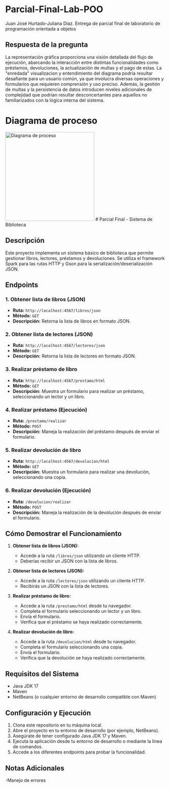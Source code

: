 # Parcial-Final-Lab-POO
Juan José Hurtado-Juliana Diaz. 
Entrega de parcial final de laboratorio de programación orientada a objetos 

## Respuesta de la pregunta

La representación gráfica proporciona una visión detallada del flujo de ejecución, abarcando la interacción entre distintas funcionalidades como préstamos, devoluciones, la actualización de multas y el pago de estas. La "enredada" visualizacion y entendimiento del diagrama podría resultar desafiante para un usuario común, ya que involucra diversas operaciones y formularios que requieren comprensión y uso preciso. Además, la gestión de multas y la persistencia de datos introducen niveles adicionales de complejidad que podrían resultar desconcertantes para aquellos no familiarizados con la lógica interna del sistema.

# Diagrama de proceso
<img width="280" alt="Diagrama de proceso" src="https://github.com/JuanHurtadom/Parcial-Final-Lab-POO/assets/142424907/74556fce-d6da-4f8d-a60f-51231c2db03d">
# Parcial Final - Sistema de Biblioteca

## Descripción

Este proyecto implementa un sistema básico de biblioteca que permite gestionar libros, lectores, préstamos y devoluciones. Se utiliza el framework Spark para las rutas HTTP y Gson para la serialización/deserialización JSON.

## Endpoints

### 1. Obtener lista de libros (JSON)
   - **Ruta:** `http://localhost:4567/libros/json`
   - **Método:** `GET`
   - **Descripción:** Retorna la lista de libros en formato JSON.

### 2. Obtener lista de lectores (JSON)
   - **Ruta:** `http://localhost:4567/lectores/json`
   - **Método:** `GET`
   - **Descripción:** Retorna la lista de lectores en formato JSON.

### 3. Realizar préstamo de libro
   - **Ruta:** `http://localhost:4567/prestamo/html`
   - **Método:** `GET`
   - **Descripción:** Muestra un formulario para realizar un préstamo, seleccionando un lector y un libro.

### 4. Realizar préstamo (Ejecución)
   - **Ruta:** `/prestamo/realizar`
   - **Método:** `POST`
   - **Descripción:** Maneja la realización del préstamo después de enviar el formulario.

### 5. Realizar devolución de libro
   - **Ruta:** `http://localhost:4567/devolucion/html`
   - **Método:** `GET`
   - **Descripción:** Muestra un formulario para realizar una devolución, seleccionando una copia.

### 6. Realizar devolución (Ejecución)
   - **Ruta:** `/devolucion/realizar`
   - **Método:** `POST`
   - **Descripción:** Maneja la realización de la devolución después de enviar el formulario.

## Cómo Demostrar el Funcionamiento

1. **Obtener lista de libros (JSON):**
   - Accede a la ruta `/libros/json` utilizando un cliente HTTP.
   - Deberías recibir un JSON con la lista de libros.

2. **Obtener lista de lectores (JSON):**
   - Accede a la ruta `/lectores/json` utilizando un cliente HTTP.
   - Recibirás un JSON con la lista de lectores.
     
3. **Realizar préstamo de libro:**
   - Accede a la ruta `/prestamo/html` desde tu navegador.
   - Completa el formulario seleccionando un lector y un libro.
   - Envía el formulario.
   - Verifica que el préstamo se haya realizado correctamente.

4. **Realizar devolución de libro:**
   - Accede a la ruta `/devolucion/html` desde tu navegador.
   - Completa el formulario seleccionando una copia.
   - Envía el formulario.
   - Verifica que la devolución se haya realizado correctamente.

## Requisitos del Sistema

- Java JDK 17
- Maven
- NetBeans (o cualquier entorno de desarrollo compatible con Maven)

## Configuración y Ejecución

1. Clona este repositorio en tu máquina local.
2. Abre el proyecto en tu entorno de desarrollo (por ejemplo, NetBeans).
3. Asegúrate de tener configurado Java JDK 17 y Maven.
4. Ejecuta la aplicación desde tu entorno de desarrollo o mediante la línea de comandos.
5. Accede a los diferentes endpoints para probar la funcionalidad.

## Notas Adicionales

-Manejo de errores
